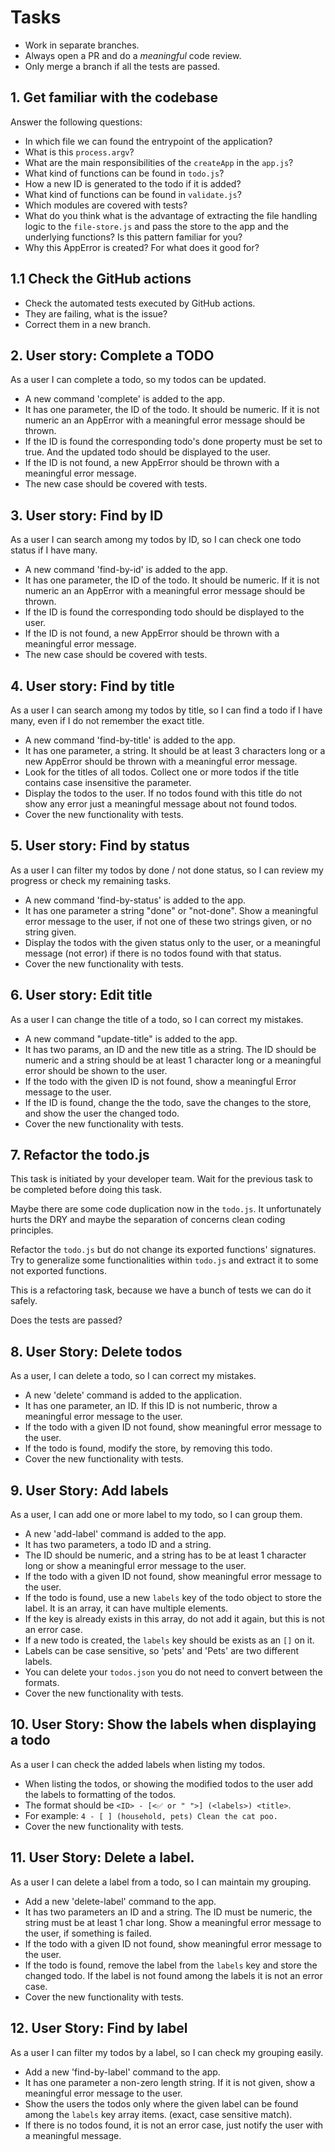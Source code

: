 # Tasks

- Work in separate branches.
- Always open a PR and do a *meaningful* code review.
- Only merge a branch if all the tests are passed.

## 1. Get familiar with the codebase

Answer the following questions:

- In which file we can found the entrypoint of the application?
- What is this `process.argv`?
- What are the main responsibilities of the `createApp` in the `app.js`?
- What kind of functions can be found in `todo.js`?
- How a new ID is generated to the todo if it is added?
- What kind of functions can be found in `validate.js`?
- Which modules are covered with tests?
- What do you think what is the advantage of extracting the file handling logic to the `file-store.js` and pass the store to the app and the underlying functions? Is this pattern familiar for you?
- Why this AppError is created? For what does it good for?

## 1.1 Check the GitHub actions

- Check the automated tests executed by GitHub actions.
- They are failing, what is the issue?
- Correct them in a new branch.


## 2. User story: Complete a TODO

As a user I can complete a todo, so my todos can be updated.

- A new command 'complete' is added to the app.
- It has one parameter, the ID of the todo. It should be numeric. If it is not numeric an an AppError with a meaningful error message should be thrown.
- If the ID is found the corresponding todo's done property must be set to true. And the updated todo should be displayed to the user.
- If the ID is not found, a new AppError should be thrown with a meaningful error message.
- The new case should be covered with tests.

## 3. User story: Find by ID

As a user I can search among my todos by ID, so I can check one todo status if I have many.

- A new command 'find-by-id' is added to the app.
- It has one parameter, the ID of the todo. It should be numeric. If it is not numeric an an AppError with a meaningful error message should be thrown.
- If the ID is found the corresponding todo should be displayed to the user.
- If the ID is not found, a new AppError should be thrown with a meaningful error message.
- The new case should be covered with tests.

## 4. User story: Find by title

As a user I can search among my todos by title, so I can find a todo if I have many, even if I do not remember the exact title.

- A new command 'find-by-title' is added to the app.
- It has one parameter, a string. It should be at least 3 characters long or a new AppError should be thrown with a meaningful error message.
- Look for the titles of all todos. Collect one or more todos if the title contains case insensitive the parameter.
- Display the todos to the user. If no todos found with this title do not show any error just a meaningful message about not found todos.
- Cover the new functionality with tests.

## 5. User story: Find by status

As a user I can filter my todos by done / not done status, 
so I can review my progress or check my remaining tasks.

- A new command 'find-by-status' is added to the app.
- It has one parameter a string "done" or "not-done". Show a meaningful error message to the user, if not one of these two strings given, or no string given.
- Display the todos with the given status only to the user, or a meaningful message (not error) if there is no todos found with that status.
- Cover the new functionality with tests.

## 6. User story: Edit title

As a user I can change the title of a todo, so I can correct my mistakes.

- A new command "update-title" is added to the app.
- It has two params, an ID and the new title as a string. The ID should be numeric and a string should be at least 1 character long or a meaningful error should be shown to the user.
- If the todo with the given ID is not found, show a meaningful Error message to the user.
- If the ID is found, change the the todo, save the changes to the store, and show the user the changed todo.
- Cover the new functionality with tests.

## 7. Refactor the todo.js

This task is initiated by your developer team. Wait for the previous task to be completed before doing this task. 

Maybe there are some code duplication now in the `todo.js`.
It unfortunately hurts the DRY and maybe the separation of concerns clean coding principles.

Refactor the `todo.js` but do not change its exported functions' signatures. Try to generalize some functionalities within `todo.js` and extract it to some 
not exported functions.

This is a refactoring task, because we have a bunch of tests we can do it safely.

Does the tests are passed?

## 8. User Story: Delete todos

As a user, I can delete a todo, so I can correct my mistakes.

- A new 'delete' command is added to the application.
- It has one parameter, an ID. If this ID is not numberic, throw a meaningful error message to the user.
- If the todo with a given ID not found, show  meaningful error message to the user.
- If the todo is found, modify the store, by removing this todo.
- Cover the new functionality with tests.

## 9. User Story: Add labels

As a user, I can add one or more label to my todo, so I can group them.

- A new 'add-label' command is added to the app.
- It has two parameters, a todo ID and a string. 
- The ID should be numeric, and a string has to be at least 1 character long or show a meaningful error message to the user.
- If the todo with a given ID not found, show  meaningful error message to the user.
- If the todo is found, use a new `labels` key of the todo object to store the label. It is an array, it can have multiple elements.
- If the key is already exists in this array, do not add it again, but this is not an error case.
- If a new todo is created, the `labels` key should be exists as an `[]` on it.
- Labels can be case sensitive, so 'pets' and 'Pets' are two different labels.
- You can delete your `todos.json` you do not need to convert between the formats. 
- Cover the new functionality with tests.


## 10. User Story: Show the labels when displaying a todo

As a user I can check the added labels when listing my todos.

- When listing the todos, or showing the modified todos
to the user add the labels to formatting of the todos.
- The format should be `<ID> - [<✅ or " ">] (<labels>) <title>`.
- For example: `4 - [ ] (household, pets) Clean the cat poo.`
- Cover the new functionality with tests.


## 11. User Story: Delete a label.

As a user I can delete a label from a todo, so I can maintain my grouping.

- Add a new 'delete-label' command to the app.
- It has two parameters an ID and a string. The ID must be numeric, the string must be at least 1 char long. Show a meaningful error message to the user, if something is failed.
- If the todo with a given ID not found, show  meaningful error message to the user.
- If the todo is found, remove the label from the `labels` key and store the changed todo. If the label is not found among the labels it is not an error case.
- Cover the new functionality with tests.

## 12. User Story: Find by label

As a user I can filter my todos by a label, so I can check my grouping easily.

- Add a new 'find-by-label' command to the app.
- It has one parameter a non-zero length string. If it is not given, show a meaningful error message to the user.
- Show the users the todos only where the given label can be found among the `labels` key array items. (exact, case sensitive match).
- If there is no todos found, it is not an error case, just notify the user with a meaningful message.